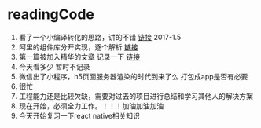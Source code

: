 # readingCode

1. 看了一个小编译转化的思路，讲的不错 [链接](https://zhuanlan.zhihu.com/p/23937144)         2017-1.5
2. 阿里的组件库分开实现，逐个解析 [链接](https://github.com/react-component?page=1)
3. 第一篇被加入精华的文章 记录一下 [链接](https://cnodejs.org/topic/586823335eac96bb04d3e305)
4. 今天看多少 暂时不记录
5. 微信出了小程序，h5页面服务器渲染的时代到来了么 打包成app是否有必要
6. 很忙
7. 工程能力还是比较欠缺，需要对过去的项目进行总结和学习其他人的解决方案
8. 现在开始，必须全力工作。！！！加油加油加油
9. 今天开始复习一下react native相关知识
